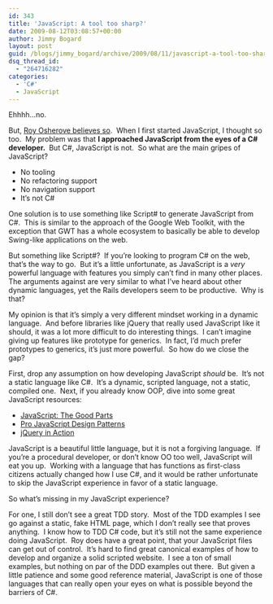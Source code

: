 ```yaml
---
id: 343
title: 'JavaScript: A tool too sharp?'
date: 2009-08-12T03:08:57+00:00
author: Jimmy Bogard
layout: post
guid: /blogs/jimmy_bogard/archive/2009/08/11/javascript-a-tool-too-sharp.aspx
dsq_thread_id:
  - "264716282"
categories:
  - 'C#'
  - JavaScript
---
```

Ehhhh…no.

But, [Roy Osherove believes so](http://weblogs.asp.net/rosherove/archive/2009/08/11/script-script-sharp-solving-the-javascript-overload-problem.aspx).&#160; When I first started JavaScript, I thought so too.&#160; My problem was that **I approached JavaScript from the eyes of a C# developer.&#160;** But C#, JavaScript is not.&#160; So what are the main gripes of JavaScript?

  * No tooling
  * No refactoring support
  * No navigation support
  * It’s not C#

One solution is to use something like Script# to generate JavaScript from C#.&#160; This is similar to the approach of the Google Web Toolkit, with the exception that GWT has a whole ecosystem to basically be able to develop Swing-like applications on the web.

But something like Script#?&#160; If you’re looking to program C# on the web, that’s the way to go.&#160; But it’s a little unfortunate, as JavaScript is a _very_ powerful language with features you simply can’t find in many other places.&#160; The arguments against are very similar to what I’ve heard about other dynamic languages, yet the Rails developers seem to be productive.&#160; Why is that?

My opinion is that it’s simply a very different mindset working in a dynamic language.&#160; And before libraries like jQuery that really used JavaScript like it should, it was a lot more difficult to do interesting things.&#160; I can’t imagine giving up features like prototype for generics.&#160; In fact, I’d much prefer prototypes to generics, it’s just more powerful.&#160; So how do we close the gap?

First, drop any assumption on how developing JavaScript _should_ be.&#160; It’s not a static language like C#.&#160; It’s a dynamic, scripted language, not a static, compiled one.&#160; Next, if you already know OOP, dive into some great JavaScript resources:

  * [JavaScript: The Good Parts](http://www.amazon.com/JavaScript-Good-Parts-Douglas-Crockford/dp/0596517742/ref=pd_cp_b_2)
  * [Pro JavaScript Design Patterns](http://www.amazon.com/JavaScript-Design-Patterns-Recipes-Problem-Solution/dp/159059908X)
  * [jQuery in Action](http://www.amazon.com/jQuery-Action-Bear-Bibeault/dp/1933988355/ref=pd_sim_b_2)

JavaScript is a beautiful little language, but it is not a forgiving language.&#160; If you’re a procedural developer, or don’t know OO too well, JavaScript will eat you up.&#160; Working with a language that has functions as first-class citizens actually changed how I use C#, and it would be rather unfortunate to skip the JavaScript experience in favor of a static language.

So what’s missing in my JavaScript experience?

For one, I still don’t see a great TDD story.&#160; Most of the TDD examples I see go against a static, fake HTML page, which I don’t really see that proves anything.&#160; I know how to TDD C# code, but it’s still not the same experience doing JavaScript.&#160; Roy does have a great point, that your JavaScript files can get out of control.&#160; It’s hard to find great canonical examples of how to develop and organize a solid scripted website.&#160; I see a ton of small examples, but nothing on par of the DDD examples out there.&#160; But given a little patience and some good reference material, JavaScript is one of those languages that can really open your eyes on what is possible beyond the barriers of C#.